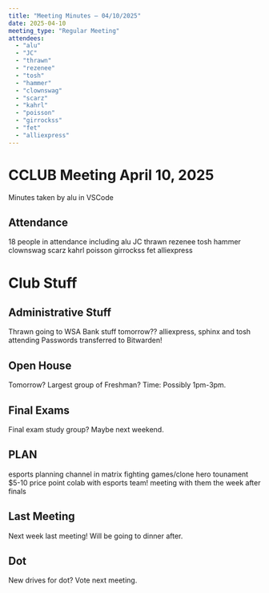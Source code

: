 ```yaml
---
title: "Meeting Minutes – 04/10/2025"
date: 2025-04-10
meeting_type: "Regular Meeting"
attendees:
  - "alu"
  - "JC"
  - "thrawn"
  - "rezenee"
  - "tosh"
  - "hammer"
  - "clownswag"
  - "scarz"
  - "kahrl"
  - "poisson"
  - "girrockss"
  - "fet"
  - "alliexpress"
---
```


# CCLUB Meeting April 10, 2025

Minutes taken by alu in VSCode

## Attendance
18 people in attendance including alu JC thrawn rezenee tosh hammer clownswag scarz kahrl poisson girrockss fet alliexpress

# Club Stuff

## Administrative Stuff
Thrawn going to WSA
Bank stuff tomorrow?? alliexpress, sphinx and tosh attending
Passwords transferred to Bitwarden!

## Open House
Tomorrow? Largest group of Freshman?
Time: Possibly 1pm-3pm. 

## Final Exams
Final exam study group? Maybe next weekend.

## PLAN
esports planning channel in matrix
fighting games/clone hero tounament
$5-10 price point 
colab with esports team! meeting with them the week after finals 

## Last Meeting
Next week last meeting! Will be going to dinner after. 

## Dot
New drives for dot? Vote next meeting.